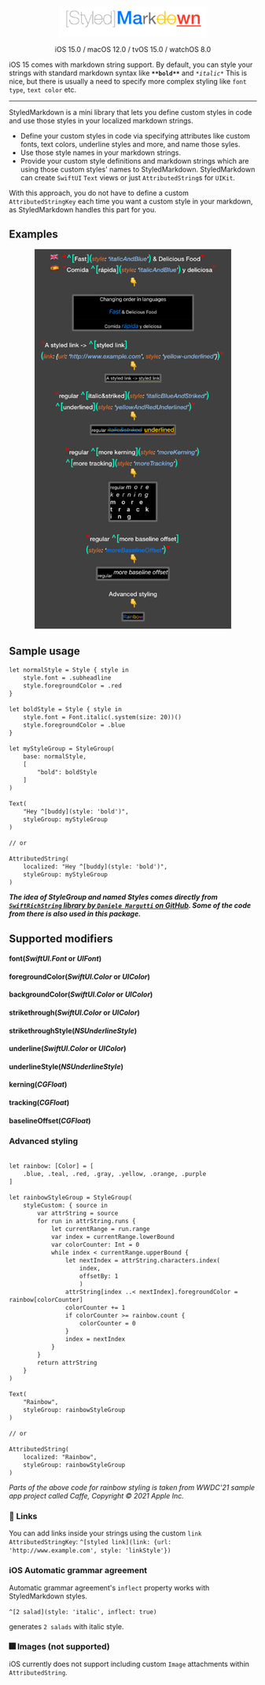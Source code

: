 <p align="center">
<img src="Docs/logo.png" width="300" max-width="80%" alt="glide"/>
</p>

<p align="center">
iOS 15.0 / macOS 12.0 / tvOS 15.0 / watchOS 8.0
</p>

iOS 15 comes with markdown string support. By default, you can style your strings with standard markdown syntax like **`**bold**`** and *`*italic*`*
This is nice, but there is usually a need to specify more complex styling like `font type`, `text color` etc.

---

StyledMarkdown is a mini library that lets you define custom styles in code and use those styles in your localized markdown strings.

- Define your custom styles in code via specifying attributes like custom fonts, text colors, underline styles and more, and name those syles.
- Use those style names in your markdown strings.
- Provide your custom style definitions and markdown strings which are using those custom styles' names to StyledMarkdown. StyledMarkdown can create `SwiftUI` `Text` views or just `AttributedString`s for `UIKit`.

With this approach, you do not have to define a custom `AttributedStringKey` each time you want a custom style in your markdown, as StyledMarkdown handles this part for you.

## Examples
<p align="center">
<img src="Docs/examples.png" width="400" max-width="80%" alt="glide devices"/>
</p>

## Sample usage

```
let normalStyle = Style { style in
	style.font = .subheadline
	style.foregroundColor = .red
}

let boldStyle = Style { style in
	style.font = Font.italic(.system(size: 20))()
	style.foregroundColor = .blue
}

let myStyleGroup = StyleGroup(
	base: normalStyle,
	[
		"bold": boldStyle
	]
)

Text(
	"Hey ^[buddy](style: 'bold')",
	styleGroup: myStyleGroup
)

// or

AttributedString(
	localized: "Hey ^[buddy](style: 'bold')",
	styleGroup: myStyleGroup
)
```

***The idea of StyleGroup and named Styles comes directly from [`SwiftRichString` library by `Daniele Margutti` on GitHub](https://github.com/malcommac/SwiftRichString). Some of the code from there is also used in this package.***

## Supported modifiers

#### font(*SwiftUI.Font* or *UIFont*)
#### foregroundColor(*SwiftUI.Color* or *UIColor*)
#### backgroundColor(*SwiftUI.Color* or *UIColor*)
#### strikethrough(*SwiftUI.Color* or *UIColor*)
#### strikethroughStyle(*NSUnderlineStyle*)
#### underline(*SwiftUI.Color* or *UIColor*)
#### underlineStyle(*NSUnderlineStyle*)
#### kerning(*CGFloat*)
#### tracking(*CGFloat*)
#### baselineOffset(*CGFloat*)

### Advanced styling

```

let rainbow: [Color] = [
	.blue, .teal, .red, .gray, .yellow, .orange, .purple
]

let rainbowStyleGroup = StyleGroup(
	styleCustom: { source in
		var attrString = source
		for run in attrString.runs {
			let currentRange = run.range
			var index = currentRange.lowerBound
			var colorCounter: Int = 0
			while index < currentRange.upperBound {
				let nextIndex = attrString.characters.index(
					index,
					offsetBy: 1
					)
				attrString[index ..< nextIndex].foregroundColor = rainbow[colorCounter]
				colorCounter += 1
				if colorCounter >= rainbow.count {
					colorCounter = 0
				}
				index = nextIndex
			}
		}
		return attrString
	}
)

Text(
	"Rainbow",
	styleGroup: rainbowStyleGroup
)

// or

AttributedString(
	localized: "Rainbow",
	styleGroup: rainbowStyleGroup
)
```
_Parts of the above code for rainbow styling is taken from WWDC'21 sample app project called Caffe, Copyright © 2021 Apple Inc._

### 🔗 Links

You can add links inside your strings using the custom `link` `AttributedStringKey`:
`^[styled link](link: {url: 'http://www.example.com', style: 'linkStyle'})`

### iOS Automatic grammar agreement

Automatic grammar agreement's `inflect` property works with StyledMarkdown styles.

`^[2 salad](style: 'italic', inflect: true)`

generates
`2 salads` with italic style.

### 🎆 Images (not supported)

iOS currently does not support including custom `Image` attachments within `AttributedString`.
